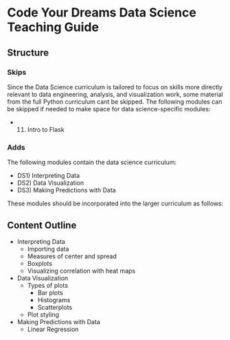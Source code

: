 # Code Your Dreams Data Science Teaching Guide

## Structure

### Skips

Since the Data Science curriculum is tailored to focus on skills more directly relevant to
data engineering, analysis, and visualization work, some material from the full Python 
curriculum cant be skipped. The following modules can be skipped if needed to make space 
for data science-specific modules:

- 11) Intro to Flask

### Adds

The following modules contain the data science curriculum:

- DS1) Interpreting Data
- DS2) Data Visualization
- DS3) Making Predictions with Data

These modules should be incorporated into the larger curriculum as follows:

## Content Outline
- Interpreting Data
	- Importing data
	- Measures of center and spread
	- Boxplots
	- Visualizing correlation with heat maps
- Data Visualization
	- Types of plots
		- Bar plots
		- Histograms
		- Scatterplots
	- Plot styling
- Making Predictions with Data
	- Linear Regression
